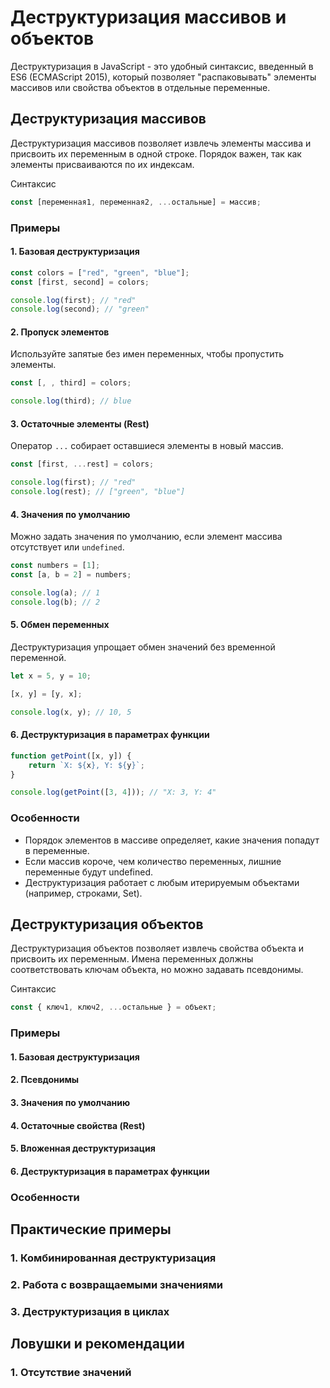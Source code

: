 # Деструктуризация массивов и объектов

Деструктуризация в JavaScript - это удобный синтаксис, введенный в ES6 (ECMAScript 2015), который позволяет
"распаковывать" элементы массивов или свойства объектов в отдельные переменные.

## Деструктуризация массивов

Деструктуризация массивов позволяет извлечь элементы массива и присвоить их переменным в одной строке. Порядок важен,
так как элементы присваиваются по их индексам.

Синтаксис

```js
const [переменная1, переменная2, ...остальные] = массив;
```

### Примеры

#### 1. Базовая деструктуризация

```js
const colors = ["red", "green", "blue"];
const [first, second] = colors;

console.log(first); // "red"
console.log(second); // "green"
```

#### 2. Пропуск элементов

Используйте запятые без имен переменных, чтобы пропустить элементы.

```js
const [, , third] = colors;

console.log(third); // blue
```

#### 3. Остаточные элементы (Rest)

Оператор `...` собирает оставшиеся элементы в новый массив.

```js
const [first, ...rest] = colors;

console.log(first); // "red"
console.log(rest); // ["green", "blue"]
```

#### 4. Значения по умолчанию

Можно задать значения по умолчанию, если элемент массива отсутствует или `undefined`.

```js
const numbers = [1];
const [a, b = 2] = numbers;

console.log(a); // 1
console.log(b); // 2
```

#### 5. Обмен переменных

Деструктуризация упрощает обмен значений без временной переменной.

```js
let x = 5, y = 10;

[x, y] = [y, x];

console.log(x, y); // 10, 5
```

#### 6. Деструктуризация в параметрах функции

```js
function getPoint([x, y]) {
    return `X: ${x}, Y: ${y}`;
}

console.log(getPoint([3, 4])); // "X: 3, Y: 4"
```

### Особенности

* Порядок элементов в массиве определяет, какие значения попадут в переменные.
* Если массив короче, чем количество переменных, лишние переменные будут undefined.
* Деструктуризация работает с любым итерируемым объектами (например, строками, Set).

## Деструктуризация объектов

Деструктуризация объектов позволяет извлечь свойства объекта и присвоить их переменным. Имена переменных должны
соответствовать ключам объекта, но можно задавать псевдонимы.

Синтаксис

```js
const { ключ1, ключ2, ...остальные } = объект;
```

### Примеры

#### 1. Базовая деструктуризация

#### 2. Псевдонимы

#### 3. Значения по умолчанию

#### 4. Остаточные свойства (Rest)

#### 5. Вложенная деструктуризация

#### 6. Деструктуризация в параметрах функции

### Особенности

## Практические примеры

### 1. Комбинированная деструктуризация

### 2. Работа с возвращаемыми значениями

### 3. Деструктуризация в циклах

## Ловушки и рекомендации

### 1. Отсутствие значений

